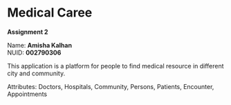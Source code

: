 # Medical Caree
__Assignment 2__

Name: __Amisha Kalhan__  
NUID: __002790306__  


This application is a platform for people to find medical resource in different city and community.

Attributes:
Doctors, Hospitals, Community, Persons, Patients, Encounter, Appointments
